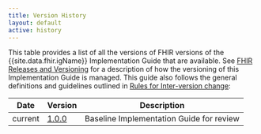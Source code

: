 ```yaml
---
title: Version History
layout: default
active: history
---
```


This table provides a list of all the versions of FHIR versions of the {{site.data.fhir.igName}} Implementation Guide that are available. See [FHIR Releases and Versioning](http://build.fhir.org/versions.html#versions) for a description of how the versioning of this Implementation Guide is managed.  This guide also follows the general definitions and guidelines outlined in [Rules for Inter-version change](http://build.fhir.org/versions.html#change):

|Date|Version|Description|
|---|---|---|
|current|[1.0.0](https://github.com/nhsconnect/FHIR-R4-Core-IG-1.0.0)|Baseline Implementation Guide for review|
